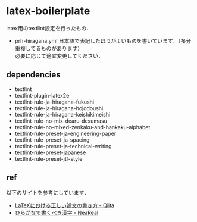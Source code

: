 # latex-boilerplate
latex用のtextlint設定を行ったもの．

- prh-hiragana.yml
日本語で表記したほうがよいものを書いています．（多分重複してるものがあります）  
必要に応じて適宜変更してください．  

## dependencies
- textlint
- textlint-plugin-latex2e
- textlint-rule-ja-hiragana-fukushi
- textlint-rule-ja-hiragana-hojodoushi
- textlint-rule-ja-hiragana-keishikimeishi
- textlint-rule-no-mix-dearu-desumasu
- textlint-rule-no-mixed-zenkaku-and-hankaku-alphabet
- textlint-rule-preset-ja-engineering-paper
- textlint-rule-preset-ja-spacing
- textlint-rule-preset-ja-technical-writing
- textlint-rule-preset-japanese
- textlint-rule-preset-jtf-style

## ref
以下のサイトを参考にしています．
- [LaTeXにおける正しい論文の書き方 - Qiita](https://qiita.com/birdwatcher/items/5ec42b35d84d3ee2ffbb)
- [ひらがなで書くべき漢字 - NeaReal](http://neareal.net/index.php?Others%2FHowToWriteAPaper%2FHiragana)
